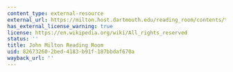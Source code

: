 ```yaml
---
content_type: external-resource
external_url: https://milton.host.dartmouth.edu/reading_room/contents/text.shtml
has_external_license_warning: true
license: https://en.wikipedia.org/wiki/All_rights_reserved
status: ''
title: John Milton Reading Room
uid: 82673260-2bed-4183-b91f-187bbdaf670a
wayback_url: ''
---
```

